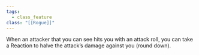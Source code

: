 ```yaml
---
tags:
  - class_feature
class: "[[Rogue]]"
---
```

When an attacker that you can see hits you with an attack roll, you can take a Reaction to halve the attack’s damage against you (round down).